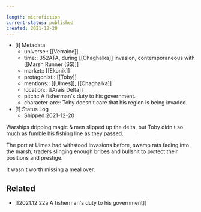```yaml
---

length: microfiction
current-status: published
created: 2021-12-20
---
```


- [i] Metadata
	- universe:: [[Verraine]]
	- time:: 352ATA, during [[Chaghalka]] invasion, contemporaneous with [[Marsh Runner (SS)]]
	- market:: [[Ekonik]]
	- protagonist:: [[Toby]]
	- mentions:: [[Ulmes]], [[Chaghalka]]
	- location:: [[Arais Delta]]
	- pitch:: A fisherman's duty to his government.
	- character-arc:: Toby doesn't care that his region is being invaded. 
- [!] Status Log
	- Shipped 2021-12-20


Warships dripping magic & men slipped up the delta, but Toby didn't so much as fumble his fishing line as they passed. 

The port at Ulmes had withstood invasions before, swamp rats fading into the marsh, traders slinging enough bribes and bullshit to protect their positions and prestige.

It wasn't worth missing a meal over. 

## Related

* [[2021.12.22a A fisherman's duty to his government]]